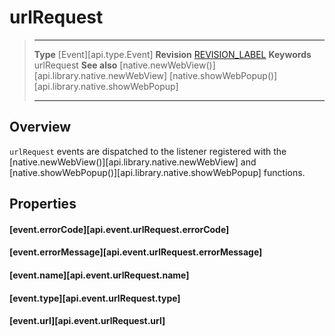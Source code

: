 
# urlRequest

> --------------------- ------------------------------------------------------------------------------------------
> __Type__              [Event][api.type.Event]
> __Revision__          [REVISION_LABEL](REVISION_URL)
> __Keywords__          urlRequest
> __See also__          [native.newWebView()][api.library.native.newWebView]
>								[native.showWebPopup()][api.library.native.showWebPopup]
> --------------------- ------------------------------------------------------------------------------------------

## Overview

`urlRequest` events are dispatched to the listener registered with the [native.newWebView()][api.library.native.newWebView] and [native.showWebPopup()][api.library.native.showWebPopup] functions.

## Properties

#### [event.errorCode][api.event.urlRequest.errorCode]

#### [event.errorMessage][api.event.urlRequest.errorMessage]

#### [event.name][api.event.urlRequest.name]

#### [event.type][api.event.urlRequest.type]

#### [event.url][api.event.urlRequest.url]

